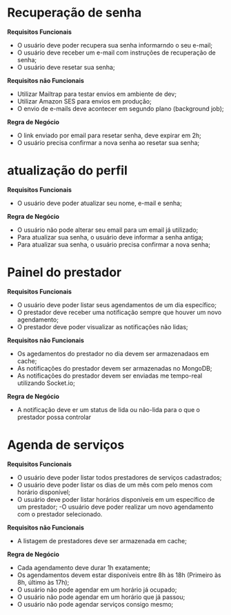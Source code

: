 # Recuperação de senha

**Requisitos Funcionais**

- O usuário deve poder recupera sua senha informarndo o seu e-mail;
- O usuário deve receber um e-mail com instruções de recuperação de senha;
- O usuário deve resetar sua senha;

**Requisitos não Funcionais**

- Utilizar Mailtrap para testar envios em ambiente de dev;
- Utilizar Amazon SES para envios em produção;
- O envio de e-mails deve acontecer em segundo plano (background job);

**Regra de Negócio**

- O link enviado por email para resetar senha, deve expirar em 2h;
- O usuário precisa confirmar a nova senha ao resetar sua senha;

# atualização do perfil

**Requisitos Funcionais**

- O usuário deve poder atualizar seu nome, e-mail e senha;

**Regra de Negócio**

- O usuário não pode alterar seu email para um email já utilizado;
- Para atualizar sua senha, o usuário deve informar a senha antiga;
- Para atualizar sua senha, o usuário precisa confirmar a nova senha;

# Painel do prestador

**Requisitos Funcionais**

- O usuário deve poder listar seus agendamentos de um dia específico;
- O prestador deve receber uma notificação sempre que houver um novo agendamento;
- O prestador deve poder visualizar as notificações não lidas;

**Requisitos não Funcionais**

- Os agedamentos do prestador no dia devem ser armazenadaos em cache;
- As notificações do prestador devem ser armazenadas no MongoDB;
- As notificações do prestador devem ser enviadas me tempo-real utilizando Socket.io;

**Regra de Negócio**

- A notificação deve er um status de lida ou não-lida para o que o prestador possa controlar

# Agenda de serviços

**Requisitos Funcionais**

- O usuário deve poder listar todos prestadores de serviços cadastrados;
- O usuário deve poder listar os dias de um mês com pelo menos com horário disponível;
- O usuário deve poder listar horários disponíveis em um específico de um prestador;
  -O usuário deve poder realizar um novo agendamento com o prestador selecionado.

**Requisitos não Funcionais**

- A listagem de prestadores deve ser armazenada em cache;

**Regra de Negócio**

- Cada agendamento deve durar 1h exatamente;
- Os agendamentos devem estar disponíveis entre 8h às 18h (Primeiro às 8h, último às 17h);
- O usuário não pode agendar em um horário já ocupado;
- O usuário não pode agendar em um horário que já passou;
- O usuário não pode agendar serviços consigo mesmo;
